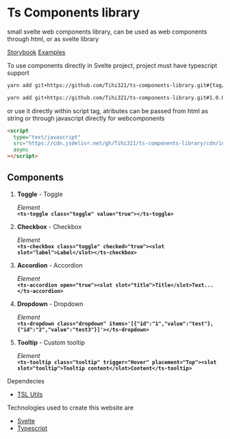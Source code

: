 # Ts Components library

small svelte web components library, can be used as web components through html, or as svelte library

[Storybook](https://tihi321.github.io/ts-components-library/)
[Examples](https://github.com/Tihi321/ts-components-library/blob/main/index.html)

To use components directly in Svelte project, project must have typescript support

```bash
yarn add git+https://github.com/Tihi321/ts-components-library.git#{tag/version}
```

```bash
yarn add git+https://github.com/Tihi321/ts-components-library.git#1.0.0
```

or use it directly within script tag, atributes can be passed from html as string or through javascript directly for webcomponents

```html
<script
  type="text/javascript"
  src="https://cdn.jsdelivr.net/gh/Tihi321/ts-components-library/cdn/index.js"
  async
></script>
```

## Components

1.  **Toggle** - Toggle

    _Element_<br/>
    **`<ts-toggle class="toggle" value="true"></ts-toggle>`**

2.  **Checkbox** - Checkbox

    _Element_<br/>
    **`<ts-checkbox class="toggle" checked="true"><slot slot="label">Label</slot></ts-checkbox>`**

3.  **Accordion** - Accordion

    _Element_<br/>
    **`<ts-accordion open="true"><slot slot="title">Title</slot>Text...</ts-accordion>`**

4.  **Dropdown** - Dropdown

    _Element_<br/>
    **`<ts-dropdown class="dropdown" items='[{"id":"1","value":"test"},{"id":"2","value":"test3"}]'></ts-dropdown>`**

5.  **Tooltip** - Custom tooltip

    _Element_<br/>
    **`<ts-tooltip class="tooltip" trigger="Hover" placement="Top"><slot slot="tooltip">Tooltip content</slot>Content</ts-tooltip>`**

Dependecies

- [TSL Utils](https://www.npmjs.com/package/tsl-utils)

Technologies used to create this website are

- [Svelte](https://svelte.dev/)
- [Typescript](https://www.typescriptlang.org/)
